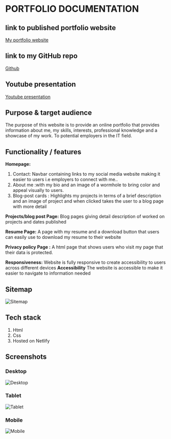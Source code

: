 # PORTFOLIO DOCUMENTATION

## link to published portfolio website

[My portfolio website](https://631045a5c014d21dd901521c--steady-squirrel-a21e47.netlify.app/index.html)

## link to my GitHub repo

[Github](https://github.com/marie-debug/T1A2---Portfolio)

## Youtube presentation

[Youtube presentation](https://www.youtube.com/watch?v=Kx2AGvDRCd0)

## Purpose & target audience

The purpose of this website is  to provide an online portfolio that provides information about me, my skills, interests, professional knowledge and a showcase of my work. To potential employers in the IT field.

## Functionality / features

**Homepage:**  

1. Contact: Navbar containing links to my social media website making it easier to users i.e employers to connect with me..
2. About me :with my bio and an image of a wormhole to bring color and appeal visually to users.
3. Blog-post cards : Highlights my projects in terms of a brief description and an image of project and when clicked takes the user to a blog page with more detail

**Projects/blog post Page:** Blog pages giving detail description of worked on projects and dates published 

**Resume Page:** A page with my resume and a download button that users can easily use to download my resume to their website

**Privacy policy Page :** A html page that shows users who visit my page that their data is protected.

**Responsiveness:** Website is fully responsive to create accessibility to users across different devices
**Accessibility** The website is accessible to make it easier to navigate to information needed


## Sitemap

![Sitemap](./docs/map.png "Site map")

## Tech stack

1. Html
2. Css
3. Hosted on Netlify

## Screenshots

### Desktop

![Desktop](./docs/desktop.png)

### Tablet

![Tablet](./docs/tablet.png)

### Mobile

![Mobile](./docs/mobile.png)
